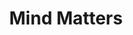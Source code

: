 ---
extends: _layouts.event
section: null
title: Mind Matters
description:  |-
    Think you’re Mr. Know-it-All of the silicon world? Come and participate in this event, test your knowledge, let the world know that and walk away as a champion.
islive: false
isover: false
isnontech: false
image: https://4.bp.blogspot.com/-IFBpmSjDgog/WoVRjdqw57I/AAAAAAAAAHo/zhgk8OA3CiopeSZKq-jqW7M1ZYev5VjxACLcBGAs/s1600/mind-matters.png
teamSize: 2
lang: py
rounds:
    - Multiple-choice questions based on Computer Science and IT world.
    - The qualifying teams would compete in the Event's Main Quiz.
---